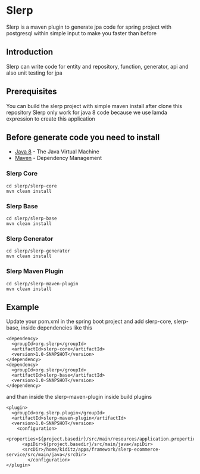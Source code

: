 # Slerp 

Slerp is a maven plugin to generate jpa code for spring project with postgresql within simple input to make you faster than before

## Introduction

Slerp can write code for entity and repository, function, generator, api and also unit testing for jpa

## Prerequisites

You can build the slerp project with simple maven install after clone this repository
Slerp only work for java 8 code because we use lamda expression to create this application

## Before generate code you need to install
* [Java 8](http://www.oracle.com/technetwork/java/javase/downloads/jdk8-downloads-2133151.html) - The Java Virtual Machine
* [Maven](https://maven.apache.org/) - Dependency Management
### Slerp Core
```
cd slerp/slerp-core
mvn clean install
```
### Slerp Base
```
cd slerp/slerp-base
mvn clean install
```
### Slerp Generator
```
cd slerp/slerp-generator
mvn clean install
```
### Slerp Maven Plugin
```
cd slerp/slerp-maven-plugin
mvn clean install
```
## Example

Update your pom.xml in the spring boot project and add slerp-core, slerp-base, inside dependencies like this
```
<dependency>
  <groupId>org.slerp</groupId>
  <artifactId>slerp-core</artifactId>
  <version>1.0-SNAPSHOT</version>
</dependency>
<dependency>
  <groupId>org.slerp</groupId>
  <artifactId>slerp-base</artifactId>
  <version>1.0-SNAPSHOT</version>
</dependency>
```

and than inside the slerp-maven-plugin inside build plugins
```
<plugin>
  <groupId>org.slerp.plugin</groupId>
  <artifactId>slerp-maven-plugin</artifactId>
  <version>1.0-SNAPSHOT</version>
    <configuration>
      <properties>${project.basedir}/src/main/resources/application.properties</properties>
      <apiDir>${project.basedir}/src/main/java</apiDir>
      <srcDir>/home/kiditz/apps/framework/slerp-ecommerce-service/src/main/java</srcDir>
		</configuration>
</plugin>
```
